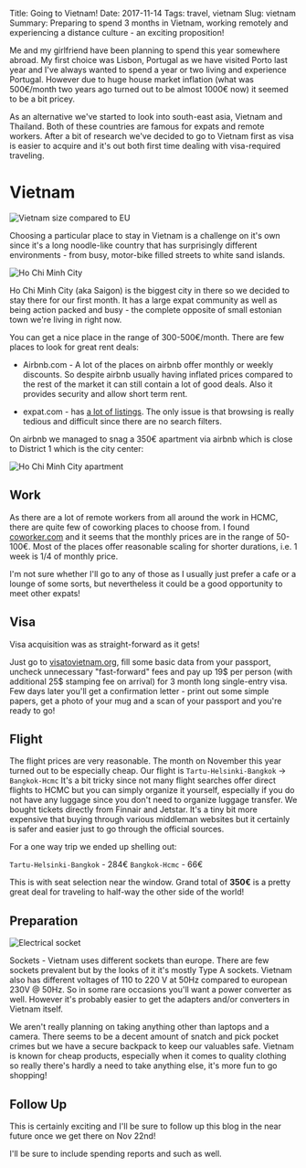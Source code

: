Title: Going to Vietnam!
Date: 2017-11-14
Tags: travel, vietnam
Slug: vietnam
Summary: Preparing to spend 3 months in Vietnam, working remotely and
experiencing a distance culture - an exciting proposition!

Me and my girlfriend have been planning to spend this year somewhere abroad.
My first choice was Lisbon, Portugal as we have visited Porto last year and
I've always wanted to spend a year or two living and experience Portugal.
However due to huge house market inflation (what was 500€/month two years ago
turned out to be almost 1000€ now) it seemed to be a bit pricey.

As an alternative we've started to look into south-east asia, Vietnam and Thailand.
Both of these countries are famous for expats and remote workers. After a bit of
research we've decided to go to Vietnam first as visa is easier to acquire and it's
out both first time dealing with visa-required traveling.

# Vietnam

![Vietnam size compared to EU]({filename}/images/vietnam_scale.png)

Choosing a particular place to stay in Vietnam is a challenge on it's own since it's
a long noodle-like country that has surprisingly different environments - from busy,
motor-bike filled streets to white sand islands.

![Ho Chi Minh City]({filename}/images/hcmc.jpg)

Ho Chi Minh City (aka Saigon) is the biggest city in there so we decided to stay there for our
first month. It has a large expat community as well as being action packed and busy -
the complete opposite of small estonian town we're living in right now.

You can get a nice place in the range of 300-500€/month. There are few places to look
for great rent deals:

* Airbnb.com - A lot of the places on airbnb offer monthly or weekly discounts. So despite
airbnb usually having inflated prices compared to the rest of the market it can still contain
a lot of good deals. Also it provides security and allow short term rent.

* expat.com - has [a lot of listings](http://www.expat.com/en/housing/asia/vietnam/ho-chi-minh-city/).
The only issue is that browsing is really tedious and difficult since there are no search filters.

On airbnb we managed to snag a 350€ apartment via airbnb which is close to District 1 which is the city center:

![Ho Chi Minh City apartment]({filename}/images/hcmc_apt.jpg)

## Work

As there are a lot of remote workers from all around the work in HCMC, there are quite few of
coworking places to choose from.
I found [coworker.com](https://www.coworker.com/vietnam/ho-chi-minh-city) and it seems that the monthly
prices are in the range of 50-100€. Most of the places offer reasonable scaling for shorter durations,
i.e. 1 week is 1/4 of monthly price.

I'm not sure whether I'll go to any of those as I usually just prefer a cafe or a lounge of some sorts,
but nevertheless it could be a good opportunity to meet other expats!

## Visa

Visa acquisition was as straight-forward as it gets!

Just go to [visatovietnam.org](https://www.visatovietnam.org/), fill some basic data from your passport,
uncheck unnecessary "fast-forward" fees and pay up 19$ per person (with additional 25$ stamping fee on arrival)
for 3 month long single-entry visa. Few days later you'll get a confirmation letter - print out some simple papers,
get a photo of your mug and a scan of your passport and you're ready to go!

## Flight

The flight prices are very reasonable. The month on November this year turned out to be especially cheap.
Our flight is `Tartu-Helsinki-Bangkok` -> `Bangkok-Hcmc`
It's a bit tricky since not many flight searches offer direct flights to HCMC but you can simply organize it
yourself, especially if you do not have any luggage since you don't need to organize luggage transfer.
We bought tickets directly from Finnair and Jetstar. It's a tiny bit more expensive that buying through
various middleman websites but it certainly is safer and easier just to go through the official sources.

For a one way trip we ended up shelling out:

`Tartu-Helsinki-Bangkok` - 284€
`Bangkok-Hcmc` - 66€

This is with seat selection near the window.
Grand total of __350€__ is a pretty great deal for traveling to half-way the other side of the world!

## Preparation

![Electrical socket]({filename}/images/vietnam_socket.jpg)

Sockets - Vietnam uses different sockets than europe. There are few sockets prevalent but by the looks
of it it's mostly Type A sockets. Vietnam also has different voltages of 110 to 220 V at 50Hz compared to
european 230V @ 50Hz. So in some rare occasions you'll want a power converter as well. However it's probably
easier to get the adapters and/or converters in Vietnam itself.

We aren't really planning on taking anything other than laptops and a camera. There seems to be a decent
amount of snatch and pick pocket crimes but we have a secure backpack to keep our valuables safe.
Vietnam is known for cheap products, especially when it comes to quality clothing so really there's
hardly a need to take anything else, it's more fun to go shopping!


## Follow Up

This is certainly exciting and I'll be sure to follow up this blog in the near future once we get there on Nov 22nd!

I'll be sure to include spending reports and such as well.


